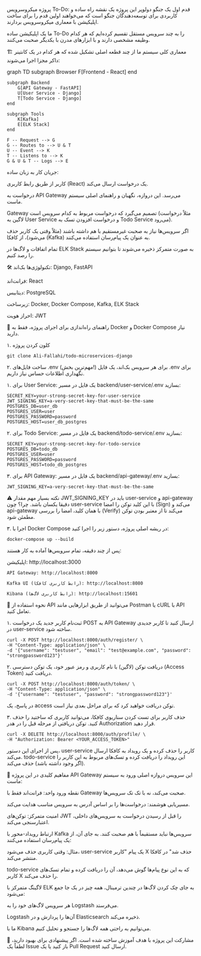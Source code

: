 پروژه میکروسرویس To-Do: قدم اول یک جنگو دولوپر
این پروژه یک نقشه راه ساده و کاربردی برای توسعه‌دهندگان جنگو است که می‌خواهند اولین قدم را برای ساخت اپلیکیشن با معماری میکروسرویس بردارند.

ما یک اپلیکیشن ساده To-Do را به چند سرویس مستقل تقسیم کرده‌ایم که هر کدام وظیفه مشخصی دارند و با ابزارهای مدرن با یکدیگر صحبت می‌کنند.

🏗️ معماری کلی
سیستم ما از چند قطعه اصلی تشکیل شده که هر کدام در یک کانتینر داکر مجزا اجرا می‌شوند:

graph TD
    subgraph Browser
        F[Frontend - React]
    end

    subgraph Backend
        G[API Gateway - FastAPI]
        U[User Service - Django]
        T[Todo Service - Django]
    end

    subgraph Tools
        K[Kafka]
        E[ELK Stack]
    end

    F -- Request --> G
    G -- Routes to --> U & T
    U -- Event --> K
    T -- Listens to --> K
    G & U & T -- Logs --> E

جریان کار به زبان ساده:

کاربر از طریق رابط کاربری (React) یک درخواست ارسال می‌کند.

درخواست به API Gateway می‌رسد. این دروازه، نگهبان و راهنمای اصلی سیستم ماست.

Gateway تصمیم می‌گیرد که درخواست مربوط به کدام سرویس است (مثلاً درخواست لاگین به User Service و درخواست افزودن تسک به Todo Service می‌رود).

اگر سرویس‌ها نیاز به صحبت غیرمستقیم با هم داشته باشند (مثلاً وقتی یک کاربر حذف می‌شود)، از کافکا (Kafka) به عنوان یک پیام‌رسان استفاده می‌کنند.

تمام اتفاقات و لاگ‌ها در ELK Stack به صورت متمرکز ذخیره می‌شوند تا بتوانیم سیستم را رصد کنیم.

🛠️ تکنولوژی‌ها
بک‌اند: Django, FastAPI

فرانت‌اند: React

دیتابیس: PostgreSQL

زیرساخت: Docker, Docker Compose, Kafka, ELK Stack

احراز هویت: JWT

🚀 راهنمای راه‌اندازی
برای اجرای پروژه، فقط به Docker و Docker Compose نیاز دارید.

۱. کلون کردن پروژه
```
git clone Ali-Fallahi/todo-microservices-django
```
۲. ساخت فایل‌های .env (مهم‌ترین بخش!)
برای هر سرویس بک‌اند، یک فایل .env برای نگهداری اطلاعات حساس نیاز داریم.

۱. برای User Service: یک فایل در مسیر backend/user-service/.env بسازید:
```
SECRET_KEY=your-strong-secret-key-for-user-service
JWT_SIGNING_KEY=a-very-secret-key-that-must-be-the-same
POSTGRES_DB=user_db
POSTGRES_USER=user
POSTGRES_PASSWORD=password
POSTGRES_HOST=user_db_postgres
```
۲. برای Todo Service: یک فایل در مسیر backend/todo-service/.env بسازید:
```
SECRET_KEY=your-strong-secret-key-for-todo-service
POSTGRES_DB=todo_db
POSTGRES_USER=user
POSTGRES_PASSWORD=password
POSTGRES_HOST=todo_db_postgres
```
۳. برای API Gateway: یک فایل در مسیر backend/api-gateway/.env بسازید:
```
JWT_SIGNING_KEY=a-very-secret-key-that-must-be-the-same
```
⚠️ نکته بسیار مهم
مقدار JWT_SIGNING_KEY باید در user-service و api-gateway دقیقا یکسان باشد. چرا؟ چون user-service با این کلید توکن را امضا (Sign) می‌کند و api-gateway با همان کلید، امضا را بررسی (Verify) می‌کند تا از معتبر بودن توکن مطمئن شود.

۳. اجرا با Docker Compose
در ریشه اصلی پروژه، دستور زیر را اجرا کنید:
```
docker-compose up --build
```
پس از چند دقیقه، تمام سرویس‌ها آماده به کار هستند:

اپلیکیشن: http://localhost:3000
```
API Gateway: http://localhost:8000

Kafka UI (رابط کاربری کافکا): http://localhost:8080

Kibana (رابط کاربری لاگ‌ها): http://localhost:15601
```
🔬 نحوه استفاده از API
می‌توانید از طریق ابزارهایی مانند Postman یا cURL با API تعامل کنید.

۱. ثبت‌نام کاربر جدید
یک درخواست POST به API Gateway ارسال کنید تا کاربر جدیدی در user-service ساخته شود.
```
curl -X POST http://localhost:8000/auth/register/ \
-H "Content-Type: application/json" \
-d '{"username": "testuser", "email": "test@example.com", "password": "strongpassword123"}'
```
۲. دریافت توکن (لاگین)
با نام کاربری و رمز عبور خود، یک توکن دسترسی (Access Token) دریافت کنید.
```
curl -X POST http://localhost:8000/auth/token/ \
-H "Content-Type: application/json" \
-d '{"username": "testuser", "password": "strongpassword123"}'
```
در پاسخ، یک access توکن دریافت خواهید کرد که برای مراحل بعدی نیاز است.

۳. حذف کاربر
برای تست کردن سناریوی کافکا، می‌توانید کاربری که ساختید را حذف کنید. توکن دریافتی از مرحله قبل را در هدر Authorization قرار دهید.
```
curl -X DELETE http://localhost:8000/auth/profile/ \
-H "Authorization: Bearer <YOUR_ACCESS_TOKEN>"
```
پس از اجرای این دستور، user-service کاربر را حذف کرده و یک رویداد به کافکا ارسال می‌کند. todo-service این رویداد را دریافت کرده و تسک‌های مربوط به این کاربر را (اگر وجود داشته باشد) حذف می‌کند.

🧠 مفاهیم کلیدی در این پروژه
API Gateway
این سرویس دروازه اصلی ورود به سیستم ماست:

نقطه ورود واحد: فرانت‌اند فقط با Gateway صحبت می‌کند، نه با تک تک سرویس‌ها.

مسیریابی هوشمند: درخواست‌ها را بر اساس آدرس به سرویس مناسب هدایت می‌کند.

امنیت متمرکز: توکن‌های JWT را قبل از رسیدن درخواست به سرویس‌های داخلی، اعتبارسنجی می‌کند.

ارتباط رویداد-محور با Kafka
سرویس‌ها نباید مستقیماً با هم صحبت کنند. به جای آن، از یک پیام‌رسان استفاده می‌کنند:

مثال: وقتی کاربری حذف می‌شود، user-service یک پیام "کاربر X حذف شد" در کافکا منتشر می‌کند.

todo-service که به این نوع پیام‌ها گوش می‌دهد، آن را دریافت کرده و تمام تسک‌های کاربر X را حذف می‌کند.

لاگینگ متمرکز با ELK
به جای چک کردن لاگ‌ها در چندین ترمینال، همه چیز در یک جا جمع می‌شود:

هر سرویس لاگ‌های خود را به Logstash می‌فرستد.

Logstash آن‌ها را پردازش و در Elasticsearch ذخیره می‌کند.

ما با Kibana می‌توانیم به راحتی همه لاگ‌ها را جستجو و تحلیل کنیم.

🤝 مشارکت
این پروژه با هدف آموزش ساخته شده است. اگر پیشنهادی برای بهبود دارید، لطفاً یک Issue باز کنید یا یک Pull Request ارسال کنید.
